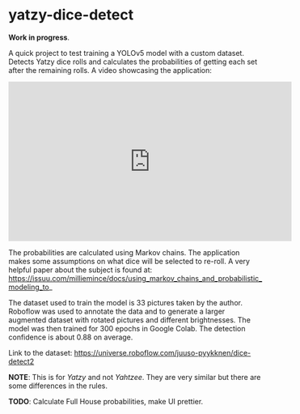 # yatzy-dice-detect

**Work in progress**.

A quick project to test training a YOLOv5 model with a custom dataset. Detects Yatzy dice rolls and calculates the probabilities of getting each set after the remaining rolls. A video showcasing the application:

<iframe width="560" height="315" src="https://www.youtube.com/embed/RzZcJA58j4Y" title="YouTube video player" frameborder="0" allow="accelerometer; clipboard-write; encrypted-media; gyroscope; picture-in-picture; web-share" allowfullscreen></iframe>

The probabilities are calculated using Markov chains. The application makes some assumptions on what dice will be selected to re-roll. A very helpful paper about the subject is found at: https://issuu.com/milliemince/docs/using_markov_chains_and_probabilistic_modeling_to_

The dataset used to train the model is 33 pictures taken by the author. Roboflow was used to annotate the data and to generate a larger augmented dataset with rotated pictures and different brightnesses. The model was then trained for 300 epochs in Google Colab. The detection confidence is about 0.88 on average.

Link to the dataset: https://universe.roboflow.com/juuso-pyykknen/dice-detect2

**NOTE**: This is for *Yatzy* and not *Yahtzee*. They are very similar but there are some differences in the rules.

**TODO**: Calculate Full House probabilities, make UI prettier.